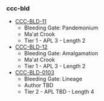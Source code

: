 ### ccc-bld
* [CCC-BLD-11](http://www.dmsguild.com/product/218024/CCCBLD-11-Bleeding-Gate-Pandemonium?affiliate_id=757342)
    * Bleeding Gate: Pandemonium
    * Ma'at Crook
    * Tier 1 - APL 3 - Length 2
* [CCC-BLD-12](http://www.dmsguild.com/product/218099/CCCBLD-12-Bleeding-Gate-Amalgamation?affiliate_id=757342)
    * Bleeding Gate: Amalgamation
    * Ma'at Crook
    * Tier 1 - APL 3 - Length 2
* [CCC-BLD-0103](http://www.dmsguild.com/product/231700/CCCBLD-0103-Bleeding-Gate-Lineage?affiliate_id=757342)
    * Bleeding Gate: Lineage
    * Author TBD
    * Tier 2 - APL TBD - Length 4
